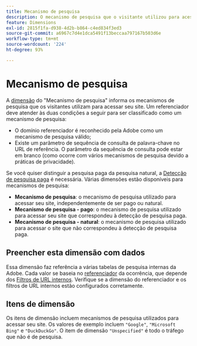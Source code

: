 ```yaml
---
title: Mecanismo de pesquisa
description: O mecanismo de pesquisa que o visitante utilizou para acessar seu site.
feature: Dimensions
exl-id: 2815f1fa-d938-4d2b-b864-c4ed834f3ed3
source-git-commit: a6967c7d4e1dca5491f13beccaa797167b503d6e
workflow-type: tm+mt
source-wordcount: '224'
ht-degree: 93%

---
```


# Mecanismo de pesquisa

A [dimensão](overview.md) do &quot;Mecanismo de pesquisa&quot; informa os mecanismos de pesquisa que os visitantes utilizam para acessar seu site. Um referenciador deve atender às duas condições a seguir para ser classificado como um mecanismo de pesquisa:

* O domínio referenciador é reconhecido pela Adobe como um mecanismo de pesquisa válido;
* Existe um parâmetro de sequência de consulta de palavra-chave no URL de referência. O parâmetro da sequência de consulta pode estar em branco (como ocorre com vários mecanismos de pesquisa devido a práticas de privacidade).

Se você quiser distinguir a pesquisa paga da pesquisa natural, a [Detecção de pesquisa paga](/help/admin/tools/manage-rs/edit-settings/general/paid-search-detection/paid-search-detection.md) é necessária. Várias dimensões estão disponíveis para mecanismos de pesquisa:

* **Mecanismo de pesquisa**: o mecanismo de pesquisa utilizado para acessar seu site, independentemente de ser pago ou natural.
* **Mecanismo de pesquisa - pago**: o mecanismo de pesquisa utilizado para acessar seu site que correspondeu à detecção de pesquisa paga.
* **Mecanismo de pesquisa - natural**: o mecanismo de pesquisa utilizado para acessar o site que não correspondeu à detecção de pesquisa paga.

## Preencher esta dimensão com dados

Essa dimensão faz referência a várias tabelas de pesquisa internas da Adobe. Cada valor se baseia no [referenciador](referrer.md) da ocorrência, que depende dos [Filtros de URL internos](/help/admin/tools/manage-rs/edit-settings/general/internal-url-filter-admin.md). Verifique se a dimensão do referenciador e os filtros de URL internos estão configurados corretamente.

## Itens de dimensão

Os itens de dimensão incluem mecanismos de pesquisa utilizados para acessar seu site. Os valores de exemplo incluem `"Google"`, `"Microsoft Bing"` e `"DuckDuckGo"`. O item de dimensão `"Unspecified"` é todo o tráfego que não é de pesquisa.
